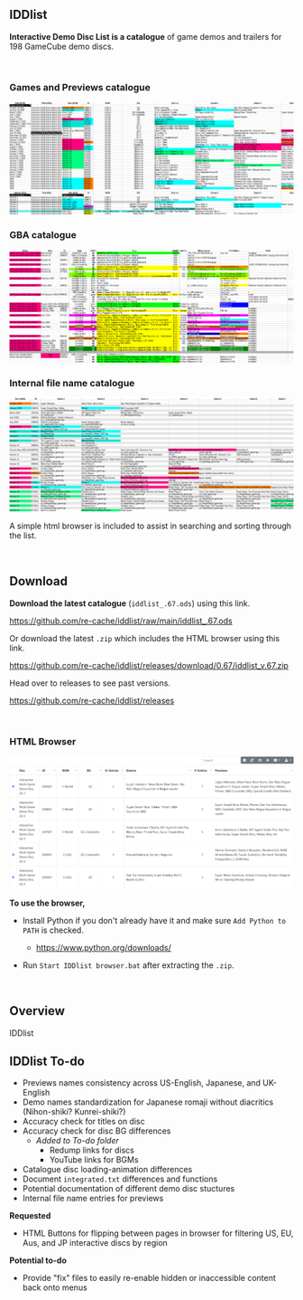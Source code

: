 ## IDDlist
**Interactive Demo Disc List is a catalogue** of game demos and trailers for 198 GameCube demo discs.

&nbsp;

### Games and Previews catalogue
![iddlist screenshot](assets/iddlist.png)

### GBA catalogue
![iddlist screenshot](assets/iddlist_gba.png)

### Internal file name catalogue 
![iddlist screenshot](assets/iddlist_tgc.png)

A simple html browser is included to assist in searching and sorting through the list.

&nbsp;

## Download

**Download the latest catalogue** (`iddlist_.67.ods`) using this link.

https://github.com/re-cache/iddlist/raw/main/iddlist_.67.ods

Or download the latest `.zip` which includes the HTML browser using this link.

https://github.com/re-cache/iddlist/releases/download/0.67/iddlist_v.67.zip

Head over to releases to see past versions.

https://github.com/re-cache/iddlist/releases

&nbsp;

### HTML Browser
![iddlist screenshot](assets/idd_browser.png)

**To use the browser,**

* Install Python if you don't already have it and make sure `Add Python to PATH` is checked.

  * https://www.python.org/downloads/

* Run `Start IDDlist browser.bat` after extracting the `.zip`.

&nbsp;

## Overview

IDDlist 


## IDDlist To-do

* Previews names consistency across US-English, Japanese, and UK-English
* Demo names standardization for Japanese romaji without diacritics (Nihon-shiki? Kunrei-shiki?)
* Accuracy check for titles on disc
* Accuracy check for disc BG differences
  * *Added to To-do folder*
    * Redump links for discs
    * YouTube links for BGMs
* Catalogue disc loading-animation differences
* Document `integrated.txt` differences and functions
* Potential documentation of different demo disc stuctures
* Internal file name entries for previews

**Requested**
* HTML Buttons for flipping between pages in browser for filtering US, EU, Aus, and JP interactive discs by region
 
**Potential to-do**
* Provide "fix" files to easily re-enable hidden or inaccessible content back onto menus
